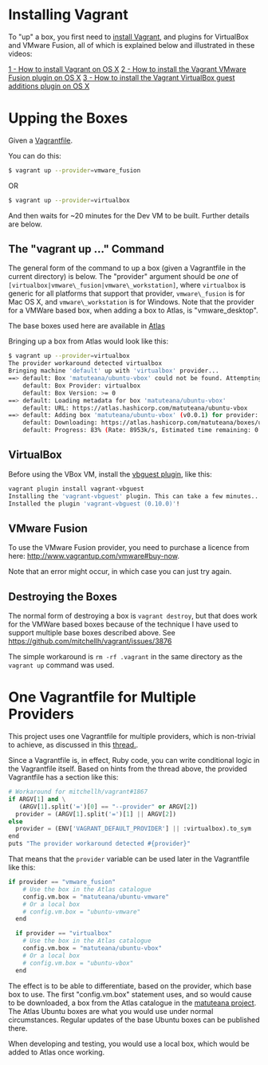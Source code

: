 #  Installing Vagrant

To "up" a box, you first need to
[install Vagrant](http://docs.vagrantup.com/v2/installation/), and
plugins for VirtualBox and VMware Fusion, all of which
is explained below and illustrated in these videos:

[1 - How to install Vagrant on OS X](https://www.youtube.com/watch?v=n-4PL1DQ7Dg)
[2 - How to install the Vagrant VMware Fusion plugin on OS X](https://www.youtube.com/watch?v=02pcjmNyw1k)
[3 - How to install the Vagrant VirtualBox guest additions plugin on OS X](https://www.youtube.com/watch?v=JFE_9g5iI1Q)

# Upping the Boxes

Given a [Vagrantfile](vagrant_files/Vagrantfile). 

You can do this:

```bash
$ vagrant up --provider=vmware_fusion
```

OR

```bash
$ vagrant up --provider=virtualbox
```

And then waits for ~20 minutes for the Dev VM to be built. Further
details are below.

## The "vagrant up ..." Command

The general form of the command to up a box (given a Vagrantfile in
the current directory) is below. The "provider" argument should be
*one* of `[virtualbox|vmware\_fusion|vmware\_workstation]`, where
`virtualbox` is generic for all platforms that support that provider,
`vmware\_fusion` is for Mac OS X, and `vmware\_workstation` is for
Windows. Note that the provider for a VMWare based box, when adding a box to Atlas, is "vmware_desktop".

The base boxes used here are available in [Atlas](https://atlas.hashicorp.com/matuteana)

Bringing up a box from Atlas would look like this:

```bash
$ vagrant up --provider=virtualbox
The provider workaround detected virtualbox
Bringing machine 'default' up with 'virtualbox' provider...
==> default: Box 'matuteana/ubuntu-vbox' could not be found. Attempting to find and install...
    default: Box Provider: virtualbox
    default: Box Version: >= 0
==> default: Loading metadata for box 'matuteana/ubuntu-vbox'
    default: URL: https://atlas.hashicorp.com/matuteana/ubuntu-vbox
==> default: Adding box 'matuteana/ubuntu-vbox' (v0.0.1) for provider: virtualbox
    default: Downloading: https://atlas.hashicorp.com/matuteana/boxes/ubuntu-vbox/versions/0.0.1/providers/virtualbox.box
    default: Progress: 83% (Rate: 8953k/s, Estimated time remaining: 0:00:31)
```

## VirtualBox

Before using the VBox VM, install the [vbguest plugin](https://github.com/dotless-de/vagrant-vbguest), like this:

```bash
vagrant plugin install vagrant-vbguest
Installing the 'vagrant-vbguest' plugin. This can take a few minutes...
Installed the plugin 'vagrant-vbguest (0.10.0)'!
```

## VMware Fusion

To use the VMware Fusion provider, you need to purchase a licence
from here: http://www.vagrantup.com/vmware#buy-now.

Note that an error might occur, in which case you can just try again.


## Destroying the Boxes

The normal form of destroying a box is `vagrant destroy`, but that
does work for the VMWare based boxes because of the technique I have used to support multiple
base boxes described above. See https://github.com/mitchellh/vagrant/issues/3876

The simple workaround is `rm -rf .vagrant` in the same directory as
the `vagrant up` command was used.

# One Vagrantfile for Multiple Providers

This project uses one Vagrantfile for multiple providers, which is
non-trivial to achieve, as discussed in this
[thread.](https://groups.google.com/forum/#!topic/vagrant-up/XIxGdm78s4I). 

Since a Vagrantfile is, in effect, Ruby code, you can write
conditional logic in the Vagrantfile itself. Based on hints from
the thread above, the provided Vagrantfile has a section like this:

``` python
# Workaround for mitchellh/vagrant#1867
if ARGV[1] and \
   (ARGV[1].split('=')[0] == "--provider" or ARGV[2])
  provider = (ARGV[1].split('=')[1] || ARGV[2])
else
  provider = (ENV['VAGRANT_DEFAULT_PROVIDER'] || :virtualbox).to_sym
end
puts "The provider workaround detected #{provider}"
```

That means that the `provider` variable can be used later in the
Vagrantfile like this:

```python
if provider == "vmware_fusion"
    # Use the box in the Atlas catalogue
    config.vm.box = "matuteana/ubuntu-vmware"
    # Or a local box
    # config.vm.box = "ubuntu-vmware"
  end

  if provider == "virtualbox"
    # Use the box in the Atlas catalogue
    config.vm.box = "matuteana/ubuntu-vbox"
    # Or a local box
    # config.vm.box = "ubuntu-vbox"
  end
```

The effect is to be able to differentiate, based on the provider,
which base box to use. The first "config.vm.box" statement uses, and
so would cause to be downloaded, a box from the Atlas catalogue in the
[matuteana project](https://atlas.hashicorp.com/matuteana). The Atlas
Ubuntu boxes are what you would use under normal
circumstances. Regular updates of the base Ubuntu boxes can be published there.

When developing and testing, you would use a local box, which would be
added to Atlas once working.

